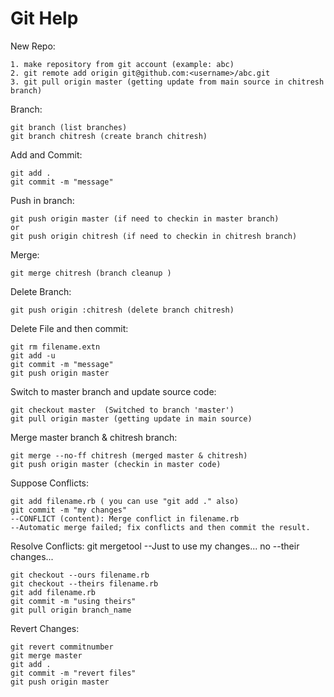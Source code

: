Git Help
=======

New Repo:

    1. make repository from git account (example: abc)
    2. git remote add origin git@github.com:<username>/abc.git
    3. git pull origin master (getting update from main source in chitresh branch)

Branch:

    git branch (list branches)
    git branch chitresh (create branch chitresh)

Add and Commit:

    git add .
    git commit -m "message"

Push in branch:

    git push origin master (if need to checkin in master branch)
    or
    git push origin chitresh (if need to checkin in chitresh branch)

Merge:
    
    git merge chitresh (branch cleanup )

Delete Branch:

    git push origin :chitresh (delete branch chitresh)

Delete File and then commit:

    git rm filename.extn
    git add -u
    git commit -m "message"
    git push origin master
    
Switch to master branch and update source code:

    git checkout master  (Switched to branch 'master')
    git pull origin master (getting update in main source)

Merge master branch & chitresh branch:

    git merge --no-ff chitresh (merged master & chitresh)
    git push origin master (checkin in master code)


Suppose Conflicts:

    git add filename.rb ( you can use "git add ." also)
    git commit -m "my changes"
    --CONFLICT (content): Merge conflict in filename.rb
    --Automatic merge failed; fix conflicts and then commit the result.

Resolve Conflicts:
    git mergetool
    --Just to use my changes... no
    --their changes...

    git checkout --ours filename.rb
    git checkout --theirs filename.rb
    git add filename.rb
    git commit -m "using theirs"
    git pull origin branch_name

Revert Changes:

    git revert commitnumber
    git merge master
    git add .
    git commit -m "revert files"
    git push origin master
